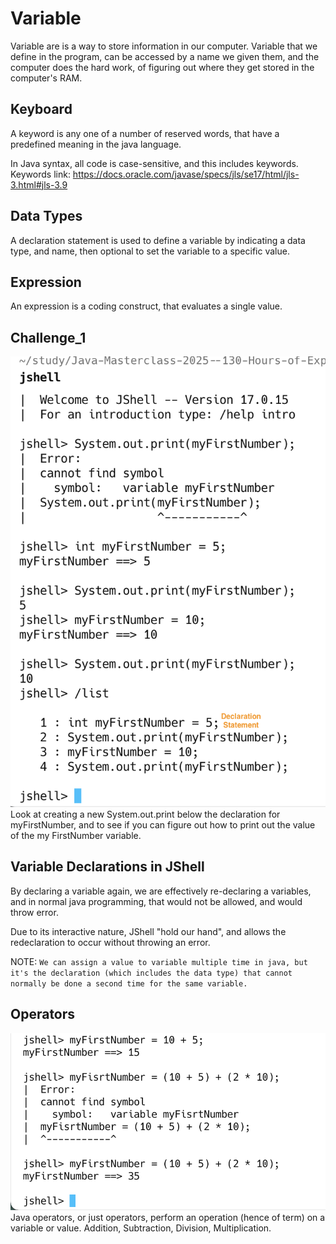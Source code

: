 # Variable
Variable are is a way to store information in our computer. 
Variable that we define in the program, can be accessed by a name we given them,
and the computer does the hard work, of figuring out where they get stored in the computer's RAM.

## Keyboard
A keyword is any one of a number of reserved words, that have a predefined meaning in 
the java language.

In Java syntax, all code is case-sensitive, and this includes keywords.
Keywords link: https://docs.oracle.com/javase/specs/jls/se17/html/jls-3.html#jls-3.9

## Data Types
A declaration statement is used to define a variable by indicating a data type, and name,
then optional to set the variable to a specific value.

## Expression
An expression is a coding construct, that evaluates a single value.

## Challenge_1
![challenge_1.png](challenge_1.png)
Look at creating a new System.out.print below the declaration for myFirstNumber, 
and to see if you can figure out how to print out the value of the my FirstNumber variable.

## Variable Declarations in JShell
By declaring a variable again, we are effectively re-declaring a variables,
and in normal java programming, that would not be allowed, and would throw error.

Due to its interactive nature, JShell "hold our hand", and allows the redeclaration 
to occur without throwing an error.

NOTE: `We can assign a value to variable multiple time in java, but it's the declaration
(which includes the data type) that cannot normally be done a second time for the same variable.`

## Operators
![operator.png](operator.png)
Java operators, or just operators, perform an operation (hence of term) on a variable or value.
Addition, Subtraction, Division, Multiplication.   


